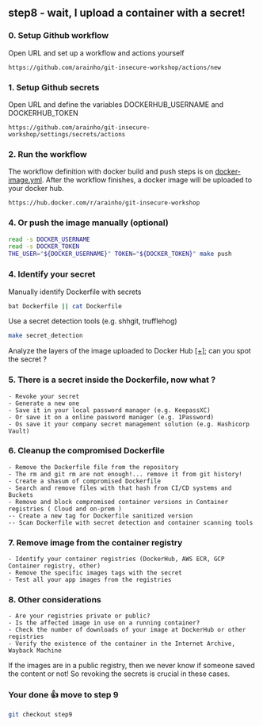 ## step8 - wait, I upload a container with a secret!

### 0. Setup Github workflow
Open URL and set up a workflow and actions yourself
```
https://github.com/arainho/git-insecure-workshop/actions/new 
```

### 1. Setup Github secrets   
Open URL and define the variables DOCKERHUB_USERNAME and DOCKERHUB_TOKEN
```
https://github.com/arainho/git-insecure-workshop/settings/secrets/actions
```

### 2. Run the workflow
The workflow definition with docker build and push steps is on [docker-image.yml](https://github.com/arainho/secure-git-workshop/blob/step8/.github/workflows/docker-image.yml).
After the workflow finishes, a docker image will be uploaded to your docker hub.
```
https://hub.docker.com/r/arainho/git-insecure-workshop
```

### 4. Or push the image manually (optional)
```bash
read -s DOCKER_USERNAME
read -s DOCKER_TOKEN
THE_USER="${DOCKER_USERNAME}" TOKEN="${DOCKER_TOKEN}" make push
```

### 4. Identify your secret
Manually identify Dockerfile with secrets
```bash
bat Dockerfile || cat Dockerfile
```

Use a secret detection tools (e.g. shhgit, trufflehog)
```bash
make secret_detection
```

Analyze the layers of the image uploaded to Docker Hub [[+]](https://hub.docker.com/layers/git-insecure-workshop/arainho/git-insecure-workshop/latest/images/sha256-df67b5c0bbec601c99f89bb024ce12abc035994ad88a9e7df82c534975677cf9?context=repo); can you spot the secret ?


### 5. There is a secret inside the Dockerfile, now what ?
```
- Revoke your secret
- Generate a new one
- Save it in your local password manager (e.g. KeepassXC)
- Or save it on a online password manager (e.g. 1Password)
- Os save it your company secret management solution (e.g. Hashicorp Vault)
```

### 6. Cleanup the compromised Dockerfile
```
- Remove the Dockerfile file from the repository
- The rm and git rm are not enough!... remove it from git history!
- Create a shasum of compromised Dockerfile
- Search and remove files with that hash from CI/CD systems and Buckets
- Remove and block compromised container versions in Container registries ( Cloud and on-prem )
-- Create a new tag for Dockerfile sanitized version 
-- Scan Dockerfile with secret detection and container scanning tools 
```

### 7. Remove image from the container registry
```
- Identify your container registries (DockerHub, AWS ECR, GCP Container registry, other)
- Remove the specific images tags with the secret
- Test all your app images from the registries
```

### 8. Other considerations
```
- Are your registries private or public?
- Is the affected image in use on a running container?
- Check the number of downloads of your image at DockerHub or other registries
- Verify the existence of the container in the Internet Archive, Wayback Machine
```

If the images are in a public registry, then we never know if someone saved the content or not!
So revoking the secrets is crucial in these cases.

### Your done 👍 move to step 9
```bash
git checkout step9
```
